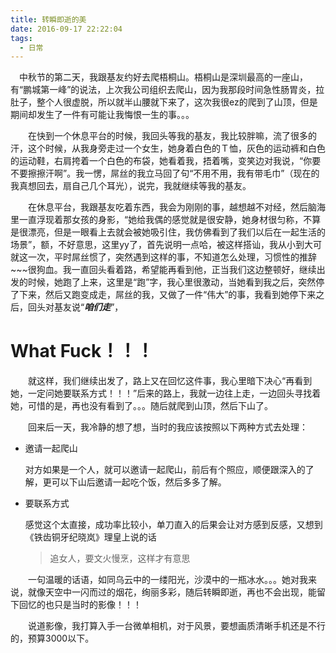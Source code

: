 ```yaml
---
title: 转瞬即逝的美
date: 2016-09-17 22:22:04
tags:
  - 日常
---
```


　中秋节的第二天，我跟基友约好去爬梧桐山。梧桐山是深圳最高的一座山，有“鹏城第一峰”的说法，上次我公司组织去爬山，因为我那段时间急性肠胃炎，拉肚子，整个人很虚脱，所以就半山腰就下来了，这次我很ez的爬到了山顶，但是期间却发生了一件有可能让我悔恨一生的事。。。

<!--more-->

　　在快到一个休息平台的时候，我回头等我的基友，我比较胖嘛，流了很多的汗，这个时候，从我身旁走过一个女生，她身着白色的Ｔ恤，灰色的运动裤和白色的运动鞋，右肩挎着一个白色的布袋，她看着我，捂着嘴，变笑边对我说，“你要不要擦擦汗啊”。我一愣，屌丝的我立马回了句“不用不用，我有带毛巾”（现在的我真想回去，扇自己几个耳光），说完，我就继续等我的基友。

　　在休息平台，我跟基友吃着东西，我会为刚刚的事，越想越不对经，然后脑海里一直浮现着那女孩的身影，“她给我偶的感觉就是很安静，她身材很匀称，不算是很漂亮，但是一眼看上去就会被她吸引住，我仿佛看到了我们以后在一起生活的场景”，额，不好意思，这里yy了，首先说明一点哈，被这样搭讪，我从小到大可就这一次，平时屌丝惯了，突然遇到这样的事，不知道怎么处理，习惯性的推辞~~~很狗血。我一直回头看着路，希望能再看到他，正当我们这边整顿好，继续出发的时候，她跑了上来，这里是“跑”字，我心里很激动，当她看到我之后，突然停了下来，然后又跑变成走，屌丝的我，又做了一件“伟大”的事，我看到她停下来之后，回头对基友说“***咱们走***”，

# What Fuck！！！

　　就这样，我们继续出发了，路上又在回忆这件事，我心里暗下决心“再看到她，一定问她要联系方式！！！”后来的路上，我就一边往上走，一边回头寻找着她，可惜的是，再也没有看到了。。。随后就爬到山顶，然后下山了。


　　回来后一天，我冷静的想了想，当时的我应该按照以下两种方式去处理：

+ 邀请一起爬山

  对方如果是一个人，就可以邀请一起爬山，前后有个照应，顺便跟深入的了解，更可以下山后邀请一起吃个饭，然后多多了解。
+ 要联系方式

  感觉这个太直接，成功率比较小，单刀直入的后果会让对方感到反感，又想到《铁齿铜牙纪晓岚》理皇上说的话
  > 追女人，要文火慢烹，这样才有意思

　　一句温暖的话语，如同乌云中的一缕阳光，沙漠中的一瓶冰水。。。她对我来说，就像天空中一闪而过的烟花，绚丽多彩，随后转瞬即逝，再也不会出现，能留下回忆的也只是当时的影像！！！

　　说道影像，我打算入手一台微单相机，对于风景，要想画质清晰手机还是不行的，预算3000以下。
